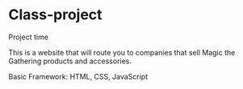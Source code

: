 # Class-project
Project time

This is a website that will route you to companies that sell Magic the Gathering products and accessories. 

Basic Framework: HTML, CSS, JavaScript
